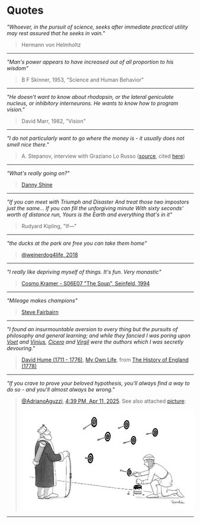 # Quotes

*"Whoever, in the pursuit of science, seeks after immediate practical utility may rest assured that he seeks in vain."*

> Hermann von Helmholtz

---

*"Man's power appears to have increased out of all proportion to his wisdom"*

> B F Skinner, 1953, "Science and Human Behavior"

---

*"He doesn't want to know about rhodopsin, or the lateral geniculate nucleus, or inhibitory interneurons. He wants to know how to program vision."*

> David Marr, 1982, "Vision"

---

*"I do not particularly want to go where the money is - it usually does not smell nice there."*

> A. Stepanov, interview with Graziano Lo Russo ([source](http://stlport.org/resources/StepanovUSA.html), cited [here](https://isocpp.org/wiki/faq/basics-of-inheritance))

---

*"What's really going on?"*

> [Danny Shine](https://www.youtube.com/watch?v=UHnyRRpgVFc)

---

*"If you can meet with Triumph and Disaster And treat those two impostors just the same... If you can fill the unforgiving minute With sixty seconds' worth of distance run, Yours is the Earth and everything that's in it"*

> Rudyard Kipling, "If—"

---

*"the ducks at the park are free you can take them home"*

> [@weinerdog4life, 2018](https://x.com/weinerdog4life/status/992289990083166210)

---

*"I really like depriving myself of things. It's fun. Very monastic"*

> [Cosmo Kramer - S06E07 "The Soup", Seinfeld, 1994](https://www.seinfeldscripts.com/TheSoup.html)

---

*"Mileage makes champions"*

> [Steve Fairbairn](https://en.wikipedia.org/wiki/Steve_Fairbairn)

---

*"I found an insurmountable aversion to every thing but the pursuits of philosophy and general learning; and while they fancied I was poring upon [Voet](https://en.wikipedia.org/wiki/Johannes_Voet) and [Vinius](https://en.wikipedia.org/wiki/Arnold_Vinnius), [Cicero](https://en.wikipedia.org/wiki/Cicero) and [Virgil](https://en.wikipedia.org/wiki/Virgil) were the authors which I was secretly devouring."*

> [David Hume (1711 - 1776)](https://en.wikipedia.org/wiki/David_Hume), [My Own Life](https://web.archive.org/web/20180116061536/http://andromeda.rutgers.edu/~jlynch/Texts/humelife.html), from [The History of England (1778)](https://en.wikipedia.org/wiki/The_History_of_England_(Hume_book))

---

*"If you crave to prove your beloved hypothesis, you'll always find a way to do so - and you'll *almost* always be wrong."*

> [@AdrianoAguzzi](https://x.com/AdrianoAguzzi), [4:39 PM, Apr 11, 2025](https://x.com/AdrianoAguzzi/status/1910719311586488791). See also attached [picture](img/hypothesis.png):
>
> ![](img/hypothesis.png)

---
